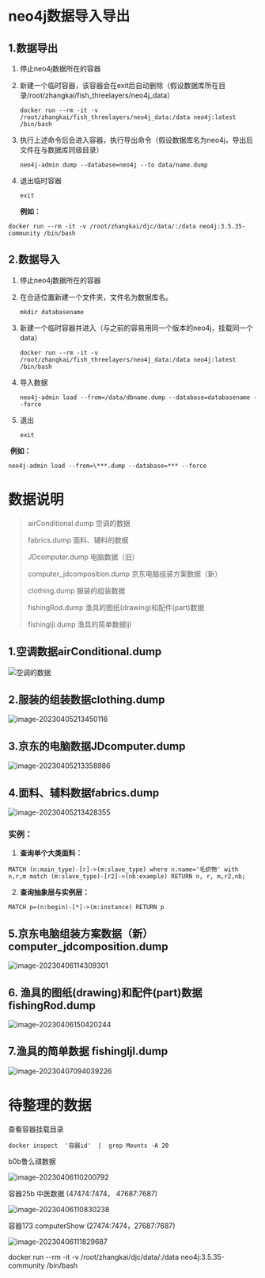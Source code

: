 # neo4j数据导入导出

## 1.数据导出

1. 停止neo4j数据所在的容器

2. 新建一个临时容器，该容器会在exit后自动删除（假设数据库所在目录/root/zhangkai/fish_threelayers/neo4j_data）

   ```
   docker run --rm -it -v /root/zhangkai/fish_threelayers/neo4j_data:/data neo4j:latest /bin/bash
   ```

3. 执行上述命令后会进入容器，执行导出命令（假设数据库名为neo4j，导出后文件在与数据库同级目录）

   ```
   neo4j-admin dump --database=neo4j --to data/name.dump
   ```

4. 退出临时容器

   ```
   exit
   ```


   **例如：**

```
docker run --rm -it -v /root/zhangkai/djc/data/:/data neo4j:3.5.35-community /bin/bash
```



## 2.数据导入

1. 停止neo4j数据所在的容器

2. 在合适位置新建一个文件夹，文件名为数据库名。

   ```
   mkdir databasename
   ```

3. 新建一个临时容器并进入（与之前的容易用同一个版本的neo4j，挂载同一个data）

   ```linux
   docker run --rm -it -v /root/zhangkai/fish_threelayers/neo4j_data:/data neo4j:latest /bin/bash
   ```

4. 导入数据

   ```linux
   neo4j-admin load --from=/data/dbname.dump --database=databasename --force
   ```

5. 退出

   ```
   exit
   ```

​    **例如：**

```
neo4j-admin load --from=\***.dump --database=*** --force
```





# 数据说明

> airConditional.dump  空调的数据
>
> fabrics.dump  面料、辅料的数据
>
> JDcomputer.dump  电脑数据（旧）
>
> computer_jdcomposition.dump 京东电脑组装方案数据（新）
>
> clothing.dump  服装的组装数据
>
> fishingRod.dump 渔具的图纸(drawing)和配件(part)数据
>
> fishingljl.dump 渔具的简单数据ljl



## 1.空调数据airConditional.dump

![空调的数据](https://raw.githubusercontent.com/kaikaihit/kaiPic/main/x1Nano/image-20230405213142768.png)



## 2.服装的组装数据clothing.dump

![image-20230405213450116](https://raw.githubusercontent.com/kaikaihit/kaiPic/main/x1Nano/image-20230405213450116.png)



## 3.京东的电脑数据JDcomputer.dump

![image-20230405213358986](https://raw.githubusercontent.com/kaikaihit/kaiPic/main/x1Nano/image-20230405213358986.png)



## 4.面料、辅料数据fabrics.dump

![image-20230405213428355](https://raw.githubusercontent.com/kaikaihit/kaiPic/main/x1Nano/image-20230405213428355.png)

### 实例：

1. **查询单个大类面料：**

```
MATCH (n:main_type)-[r]->(m:slave_type) where n.name='毛织物' with n,r,m match (m:slave_type)-[r2]->(nb:example) RETURN n, r, m,r2,nb;              
```

2. **查询抽象层与实例层：**

```
MATCH p=(n:begin)-[*]->(m:instance) RETURN p       
```

  

## 5.京东电脑组装方案数据（新）computer_jdcomposition.dump 

![image-20230406114309301](https://raw.githubusercontent.com/kaikaihit/kaiPic/main/x1Nano/image-20230406114309301.png)



## 6.  渔具的图纸(drawing)和配件(part)数据 fishingRod.dump

![image-20230406150420244](https://raw.githubusercontent.com/kaikaihit/kaiPic/main/x1Nano/image-20230406150420244.png)



## 7.渔具的简单数据 fishingljl.dump 

![image-20230407094039226](https://raw.githubusercontent.com/kaikaihit/kaiPic/main/x1Nano/image-20230407094039226.png)



# 待整理的数据

查看容器挂载目录

```linux
docker inspect  '容器id'  |  grep Mounts -A 20
```



b0b鲁么祺数据

![image-20230406110200792](C:\Users\18807\AppData\Roaming\Typora\typora-user-images\image-20230406110200792.png)



容器25b 中医数据 (47474:7474， 47687:7687)

![image-20230406110830238](C:\Users\18807\AppData\Roaming\Typora\typora-user-images\image-20230406110830238.png)



容器173 computerShow  (27474:7474，27687:7687)

![image-20230406111829687](C:\Users\18807\AppData\Roaming\Typora\typora-user-images\image-20230406111829687.png)







docker run --rm -it -v /root/zhangkai/djc/data/:/data neo4j:3.5.35-community /bin/bash







